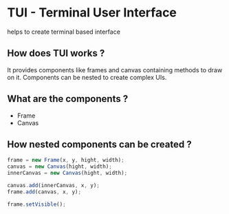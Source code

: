 # TUI - Terminal User Interface
helps to create terminal based interface

## How does TUI works ?
It provides components like frames and canvas containing methods to draw on it.
Components can be nested to create complex UIs.

## What are the components ?
- Frame
- Canvas

## How nested components can be created ?
```js
frame = new Frame(x, y, hight, width);
canvas = new Canvas(hight, width);
innerCanvas = new Canvas(hight, width);

canvas.add(innerCanvas, x, y);
frame.add(canvas, x, y);

frame.setVisible();
```